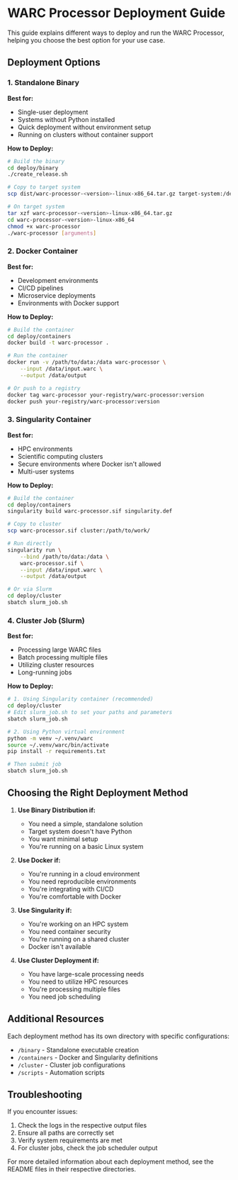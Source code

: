 # WARC Processor Deployment Guide

This guide explains different ways to deploy and run the WARC Processor, helping you choose the best option for your use case.

## Deployment Options

### 1. Standalone Binary
**Best for:**
- Single-user deployment
- Systems without Python installed
- Quick deployment without environment setup
- Running on clusters without container support

**How to Deploy:**
```bash
# Build the binary
cd deploy/binary
./create_release.sh

# Copy to target system
scp dist/warc-processor-<version>-linux-x86_64.tar.gz target-system:/desired/path/

# On target system
tar xzf warc-processor-<version>-linux-x86_64.tar.gz
cd warc-processor-<version>-linux-x86_64
chmod +x warc-processor
./warc-processor [arguments]
```

### 2. Docker Container
**Best for:**
- Development environments
- CI/CD pipelines
- Microservice deployments
- Environments with Docker support

**How to Deploy:**
```bash
# Build the container
cd deploy/containers
docker build -t warc-processor .

# Run the container
docker run -v /path/to/data:/data warc-processor \
    --input /data/input.warc \
    --output /data/output

# Or push to a registry
docker tag warc-processor your-registry/warc-processor:version
docker push your-registry/warc-processor:version
```

### 3. Singularity Container
**Best for:**
- HPC environments
- Scientific computing clusters
- Secure environments where Docker isn't allowed
- Multi-user systems

**How to Deploy:**
```bash
# Build the container
cd deploy/containers
singularity build warc-processor.sif singularity.def

# Copy to cluster
scp warc-processor.sif cluster:/path/to/work/

# Run directly
singularity run \
    --bind /path/to/data:/data \
    warc-processor.sif \
    --input /data/input.warc \
    --output /data/output

# Or via Slurm
cd deploy/cluster
sbatch slurm_job.sh
```

### 4. Cluster Job (Slurm)
**Best for:**
- Processing large WARC files
- Batch processing multiple files
- Utilizing cluster resources
- Long-running jobs

**How to Deploy:**
```bash
# 1. Using Singularity container (recommended)
cd deploy/cluster
# Edit slurm_job.sh to set your paths and parameters
sbatch slurm_job.sh

# 2. Using Python virtual environment
python -m venv ~/.venv/warc
source ~/.venv/warc/bin/activate
pip install -r requirements.txt

# Then submit job
sbatch slurm_job.sh
```

## Choosing the Right Deployment Method

1. **Use Binary Distribution if:**
   - You need a simple, standalone solution
   - Target system doesn't have Python
   - You want minimal setup
   - You're running on a basic Linux system

2. **Use Docker if:**
   - You're running in a cloud environment
   - You need reproducible environments
   - You're integrating with CI/CD
   - You're comfortable with Docker

3. **Use Singularity if:**
   - You're working on an HPC system
   - You need container security
   - You're running on a shared cluster
   - Docker isn't available

4. **Use Cluster Deployment if:**
   - You have large-scale processing needs
   - You need to utilize HPC resources
   - You're processing multiple files
   - You need job scheduling

## Additional Resources

Each deployment method has its own directory with specific configurations:
- `/binary` - Standalone executable creation
- `/containers` - Docker and Singularity definitions
- `/cluster` - Cluster job configurations
- `/scripts` - Automation scripts

## Troubleshooting

If you encounter issues:
1. Check the logs in the respective output files
2. Ensure all paths are correctly set
3. Verify system requirements are met
4. For cluster jobs, check the job scheduler output

For more detailed information about each deployment method, see the README files in their respective directories.
